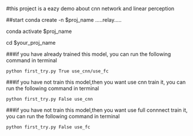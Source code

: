 #this project is a eazy demo about cnn network and linear perception

##start
conda create -n $proj_name .....relay.....

conda activate $proj_name

cd $your_proj_name


###if you have already trained this model, you can run the following command in terminal

    python first_try.py True use_cnn/use_fc

###if you have not train this model,then you want use cnn train it, you can run the following command in terminal

    python first_try.py False use_cnn

###if you have not train this model,then you want use full connnect train it, you can run the following command in terminal

    python first_try.py False use_fc
